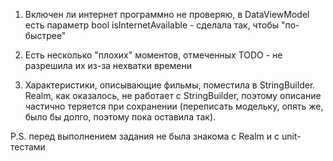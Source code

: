 1) Включен ли интернет программно не проверяю, в DataViewModel есть параметр bool isInternetAvailable - сделала так, чтобы "по-быстрее"

2) Есть несколько "плохих" моментов, отмеченных TODO - не разрешила их из-за нехватки времени

3) Характеристики, описывающие фильмы, поместила в StringBuilder. Realm, как оказалось, не работает с StringBuilder, поэтому описание частично теряется при сохранении (переписать модельку, опять же, было бы долго, поэтому пока оставила так).

P.S. перед выполнением задания не была знакома с Realm и с unit-тестами
